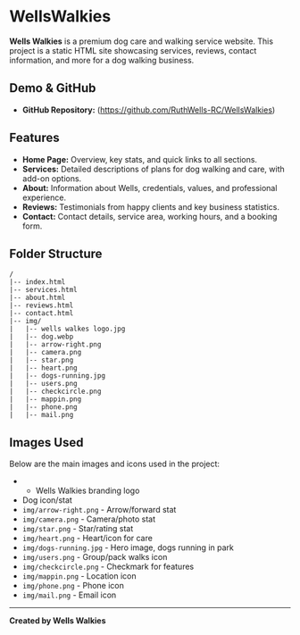 # WellsWalkies

**Wells Walkies** is a premium dog care and walking service website. This project is a static HTML site showcasing services, reviews, contact information, and more for a dog walking business.

## Demo & GitHub

- **GitHub Repository:** (https://github.com/RuthWells-RC/WellsWalkies)


## Features

- **Home Page:** Overview, key stats, and quick links to all sections.
- **Services:** Detailed descriptions of plans for dog walking and care, with add-on options.
- **About:** Information about Wells, credentials, values, and professional experience.
- **Reviews:** Testimonials from happy clients and key business statistics.
- **Contact:** Contact details, service area, working hours, and a booking form.

## Folder Structure

```
/
|-- index.html
|-- services.html
|-- about.html
|-- reviews.html
|-- contact.html
|-- img/
|   |-- wells walkes logo.jpg
|   |-- dog.webp
|   |-- arrow-right.png
|   |-- camera.png
|   |-- star.png
|   |-- heart.png
|   |-- dogs-running.jpg
|   |-- users.png
|   |-- checkcircle.png
|   |-- mappin.png
|   |-- phone.png
|   |-- mail.png
```

## Images Used

Below are the main images and icons used in the project:

-  - Wells Walkies branding logo
- Dog icon/stat
- `img/arrow-right.png` - Arrow/forward stat
- `img/camera.png` - Camera/photo stat
- `img/star.png` - Star/rating stat
- `img/heart.png` - Heart/icon for care
- `img/dogs-running.jpg` - Hero image, dogs running in park
- `img/users.png` - Group/pack walks icon
- `img/checkcircle.png` - Checkmark for features
- `img/mappin.png` - Location icon
- `img/phone.png` - Phone icon
- `img/mail.png` - Email icon

---

**Created by Wells Walkies**
